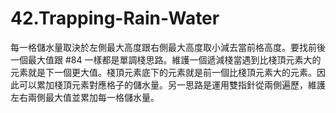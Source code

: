 # 42.Trapping-Rain-Water

每一格儲水量取決於左側最大高度跟右側最大高度取小減去當前格高度。要找前後一個最大值跟 #84 一樣都是單調棧思路。維護一個遞減棧當遇到比棧頂元素大的元素就是下一個更大值。棧頂元素底下的元素就是前一個比棧頂元素大的元素。因此可以累加棧頂元素對應格子的儲水量。另一思路是運用雙指針從兩側遍歷，維護左右兩側最大值並累加每一格儲水量。
